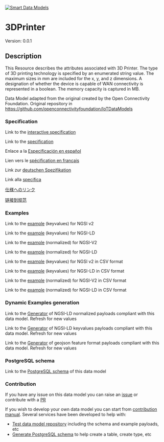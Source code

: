 [![Smart Data Models](https://smartdatamodels.org/wp-content/uploads/2022/01/SmartDataModels_logo.png "Logo")](https://smartdatamodels.org)
# 3DPrinter
Version: 0.0.1

## Description 

This Resource describes the attributes associated with 3D Printer. The type of 3D printing technology is specified by an enumerated string value. The maximum sizes in mm are included for the x, y, and z dimensions. A designation of whether the device is capable of WAN connectivity is represented in a boolean. The memory capacity is captured in MB.

Data Model adapted from the original created by the Open Connectivity Foundation. Original repository in https://github.com/openconnectivityfoundation/IoTDataModels
### Specification

Link to the [interactive specification](https://swagger.lab.fiware.org/?url=https://smart-data-models.github.io/dataModel.OCF/3DPrinter/swagger.yaml)

Link to the [specification](https://github.com/smart-data-models/dataModel.OCF/blob/master/3DPrinter/doc/spec.md)

Enlace a la [Especificación en español](https://github.com/smart-data-models/dataModel.OCF/blob/master/3DPrinter/doc/spec_ES.md)

Lien vers le [spécification en français](https://github.com/smart-data-models/dataModel.OCF/blob/master/3DPrinter/doc/spec_FR.md)

Link zur [deutschen Spezifikation](https://github.com/smart-data-models/dataModel.OCF/blob/master/3DPrinter/doc/spec_DE.md)

Link alla [specifica](https://github.com/smart-data-models/dataModel.OCF/blob/master/3DPrinter/doc/spec_IT.md)

[仕様へのリンク](https://github.com/smart-data-models/dataModel.OCF/blob/master/3DPrinter/doc/spec_JA.md)

[链接到规范](https://github.com/smart-data-models/dataModel.OCF/blob/master/3DPrinter/doc/spec_ZH.md)
### Examples

Link to the [example](https://smart-data-models.github.io/dataModel.OCF/3DPrinter/examples/example.json) (keyvalues) for NGSI v2

Link to the [example](https://smart-data-models.github.io/dataModel.OCF/3DPrinter/examples/example.jsonld) (keyvalues) for NGSI-LD

Link to the [example](https://smart-data-models.github.io/dataModel.OCF/3DPrinter/examples/example-normalized.json) (normalized) for NGSI-V2

Link to the [example](https://smart-data-models.github.io/dataModel.OCF/3DPrinter/examples/example-normalized.jsonld) (normalized) for NGSI-LD

Link to the [example](https://github.com/smart-data-models/dataModel.OCF/blob/master/3DPrinter/examples/example.json.csv) (keyvalues) for NGSI v2 in CSV format

Link to the [example](https://github.com/smart-data-models/dataModel.OCF/blob/master/3DPrinter/examples/example.jsonld.csv) (keyvalues) for NGSI-LD in CSV format

Link to the [example](https://github.com/smart-data-models/dataModel.OCF/blob/master/3DPrinter/examples/example-normalized.json.csv) (normalized) for NGSI-V2 in CSV format

Link to the [example](https://github.com/smart-data-models/dataModel.OCF/blob/master/3DPrinter/examples/example-normalized.jsonld.csv) (normalized) for NGSI-LD in CSV format
### Dynamic Examples generation

Link to the [Generator](https://smartdatamodels.org/extra/ngsi-ld_generator.php?schemaUrl=https://raw.githubusercontent.com/smart-data-models/dataModel.OCF/master/3DPrinter/schema.json&email=info@smartdatamodels.org) of NGSI-LD normalized payloads compliant with this data model. Refresh for new values

Link to the [Generator](https://smartdatamodels.org/extra/ngsi-ld_generator_keyvalues.php?schemaUrl=https://raw.githubusercontent.com/smart-data-models/dataModel.OCF/master/3DPrinter/schema.json&email=info@smartdatamodels.org) of NGSI-LD keyvalues payloads compliant with this data model. Refresh for new values

Link to the [Generator](https://smartdatamodels.org/extra/geojson_features_generator.php?schemaUrl=https://raw.githubusercontent.com/smart-data-models/dataModel.OCF/master/3DPrinter/schema.json&email=info@smartdatamodels.org) of geojson feature format payloads compliant with this data model. Refresh for new values
### PostgreSQL schema

Link to the [PostgreSQL schema](https://github.com/smart-data-models/dataModel.OCF/blob/master/3DPrinter/schema.sql) of this data model
### Contribution

 If you have any issue on this data model you can raise an [issue](https://github.com/smart-data-models/dataModel.OCF/issues)  or contribute with a [PR](https://github.com/smart-data-models/dataModel.OCF/pulls)

 If you wish to develop your own data model you can start from [contribution manual](https://bit.ly/contribution_manual). Several services have been developed to help with: 
 - [Test data model repository](https://smartdatamodels.org/index.php/data-models-contribution-api/) including the schema and example payloads, etc
 - [Generate PostgreSQL schema](https://smartdatamodels.org/index.php/sql-service/) to help create a table, create type, etc